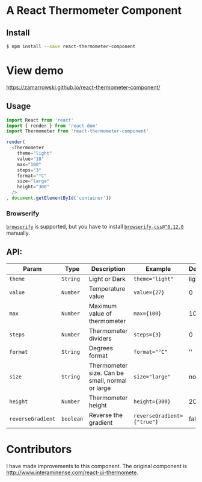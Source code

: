 # A React Thermometer Component

## Install

```sh
$ npm install --save react-thermometer-component
```

# View demo

https://zamarrowski.github.io/react-thermometer-component/

## Usage

```js
import React from 'react'
import { render } from 'react-dom'
import Thermometer from 'react-thermometer-component'

render(
  <Thermometer
    theme="light"
    value="18"
    max="100"
    steps="3"
    format="°C"
    size="large"
    height="300"
  />
, document.getElementById('container'))
```

### Browserify

[`browserify`](https://npmjs.com/packages/browserify) is supported, but you have to install [`browserify-css@^0.12.0`](https://npmjs.com/packages/browserify-css) manually.


## API:

| Param | Type | Description | Example | Default |
| --- | --- | --- | --- | --- |
| `theme` | `String` | Light or Dark | `theme="light"` | light |
| `value` | `Number` | Temperature value | `value={27}` | 0 |
| `max` | `Number` | Maximum value of thermometer | `max={100}` | 100 |
| `steps` | `Number` | Thermometer dividers | `steps={3}` | 0 |
| `format` | `String` | Degrees format | `format="°C"` | '' |
| `size` | `String` | Thermometer size. Can be small, normal or large | `size="large"` | normal |
| `height` | `Number` | Thermometer height | `height={300}` | 200 |
| `reverseGradient` | `boolean` | Reverse the gradient | `reverseGradient={"true"}` | false |

# Contributors

I have made improvements to this component. The original component is http://www.interaminense.com/react-ui-thermomete.
